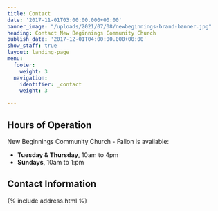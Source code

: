 ```yaml
---
title: Contact
date: '2017-11-01T03:00:00.000+00:00'
banner_image: "/uploads/2021/07/08/newbeginnings-brand-banner.jpg"
heading: Contact New Beginnings Community Church
publish_date: '2017-12-01T04:00:00.000+00:00'
show_staff: true
layout: landing-page
menu:
  footer:
    weight: 3
  navigation:
    identifier: _contact
    weight: 3

---
```

## Hours of Operation

New Beginnings Community Church - Fallon is available:

* **Tuesday & Thursday**, 10am to 4pm
* **Sundays**, 10am to 1:pm

## Contact Information

{% include address.html %}